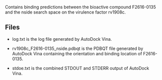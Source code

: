 Contains binding predictions between the bioactive compound F2616-0135 and the nside search space on the virulence factor rv1908c.

## Files

- log.txt is the log file generated by AutoDock Vina.

- rv1908c_F2616-0135_nside.pdbqt is the PDBQT file generated by AutoDock Vina containing the orientation and binding location of F2616-0135.

- stdoe.txt is the combined STDOUT and STDERR output of AutoDock Vina.


